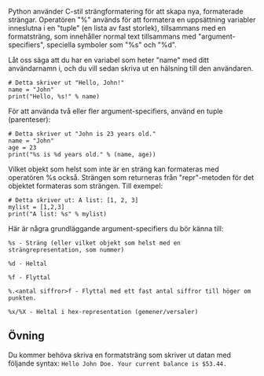 Python använder C-stil strängformatering för att skapa nya, formaterade strängar. Operatören "%" används för att formatera en uppsättning variabler inneslutna i en "tuple" (en lista av fast storlek), tillsammans med en formatsträng, som innehåller normal text tillsammans med "argument-specifiers", speciella symboler som "%s" och "%d".

Låt oss säga att du har en variabel som heter "name" med ditt användarnamn i, och du vill sedan skriva ut en hälsning till den användaren.

    # Detta skriver ut "Hello, John!"
    name = "John"
    print("Hello, %s!" % name)

För att använda två eller fler argument-specifiers, använd en tuple (parenteser):

    # Detta skriver ut "John is 23 years old."
    name = "John"
    age = 23
    print("%s is %d years old." % (name, age))

Vilket objekt som helst som inte är en sträng kan formateras med operatören %s också. Strängen som returneras från "repr"-metoden för det objektet formateras som strängen. Till exempel:

    # Detta skriver ut: A list: [1, 2, 3]
    mylist = [1,2,3]
    print("A list: %s" % mylist)

Här är några grundläggande argument-specifiers du bör känna till:

`%s - Sträng (eller vilket objekt som helst med en strängrepresentation, som nummer)`

`%d - Heltal`

`%f - Flyttal`

`%.<antal siffror>f - Flyttal med ett fast antal siffror till höger om punkten.`

`%x/%X - Heltal i hex-representation (gemener/versaler)`

Övning
--------

Du kommer behöva skriva en formatsträng som skriver ut datan med följande syntax:
    `Hello John Doe. Your current balance is $53.44.`